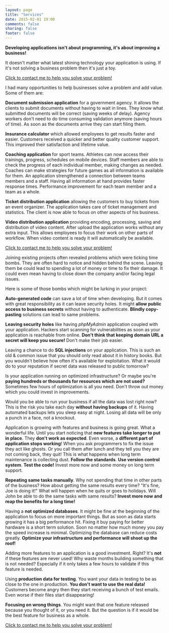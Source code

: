 ```yaml
---
layout: page
title: "Services"
date: 2015-02-01 19:00
comments: false
sharing: false
footer: false
---
```


**Developing applications isn't about programming, it's about improving a business!**

It doesn't matter what latest shining technology your application is using. If it's not solving a business problem then it's just a toy.

<a class="button button-red" href="mailto:consultation@ifdattic.com" data-ga-event="services,click,button top">Click to contact me to help you solve your problem!</a>

I had many opportunities to help businesses solve a problem and add value. Some of them are:

**Document submission application** for a government agency. It allows the clients to submit documents without having to wait in lines. They know what submitted documents will be correct (saving weeks of delay). Agency workers don't need to do time consuming validation anymore (saving hours of time). As soon as the documents arrive they can start filing them.

**Insurance calculator** which allowed employees to get results faster and easier. Customers received a quicker and better quality customer support. This improved their satisfaction and lifetime value.

**Coaching application** for sport teams. Athletes can now access their trainings, progress, schedules on mobile devices. Staff members are able to check the progress of each individual member, making changes as needed. Coaches can make strategies for future games as all information is available for them. An application strengthened a connection between teams members and a staff. Having all information at hand provides faster response times. Performance improvement for each team member and a team as a whole.

**Ticket distribution application** allowing the customers to buy tickets from an event organizer. The application takes care of ticket management and statistics. The client is now able to focus on other aspects of his business.

**Video distribution application** providing encoding, processing, saving and distribution of video content. After upload the application works without any extra input. This allows employees to focus their work on other parts of workflow. When video content is ready it will automatically be available.

<a class="button button-red" href="mailto:consultation@ifdattic.com" data-ga-event="services,click,button middle">Click to contact me to help you solve your problem!</a>

Joining existing projects often revealed problems which were ticking time bombs. They are often hard to notice and hidden behind the scene. Leaving them be could lead to spending a lot of money or time to fix their damage. It could even mean having to close down the company and/or facing legal issues.

Here is some of those bombs which might be lurking in your project:

**Auto-generated code** can save a lot of time when developing. But it comes with great responsibility as it can leave security holes. It might **allow public access to business secrets** without having to authenticate. **Blindly copy-pasting** solutions can lead to same problems.

**Leaving security holes** like having *phpMyAdmin* application coupled with your application. Hackers start scanning for vulnerabilities as soon as your application is reachable from online. **Don't think that keeping domain URL a secret will keep you secure!** Don't make their job easier.

Leaving a chance to do **SQL injections** on your application. This is such an old & common issue that you should only read about it in history books. But you wouldn't believe how often it's available for exploitation. What it would do to your reputation if secret data was released to public tomorrow?

Is your application running on optimized infrastructure? Or maybe you're **paying hundreds or thousands for resources which are not used?** Sometimes few hours of optimization is all you need. Don't throw out money which you could invest in improvements.

Would you be able to run your business if all the data was lost right now? This is the risk you take each day **without having backups** of it. Having automated backups lets you sleep easy at night. Losing all data will be only a punch in a face, not a knockout.

Application is growing with features and business is going great. What a wonderful life. Until you start noticing that **new features take longer to put in place**. They **don't work as expected**. Even worse, a **different part of application stops working**! When you ask programmers to fix the issue they act like ghosts. Or you call them after lunch and they tell you they are not coming back, they quit! This is what happens when long term maintenance is collecting dust. **Follow the standards**. **Use version control system**. **Test the code!** Invest more now and some money on long term support.

**Repeating same tasks manually**. Why not spending that time in other parts of the business? How about getting the same results every time? "It's fine, Joe is doing it!" What will happen when he quits or goes to holidays. Will John be able to do the same tasks with same results? **Invest more now and reap the benefits for a long time!**

Having a **not optimized databases**. It might be fine at the beginning of the application to focus on more important things. But as soon as data starts growing it has a big performance hit. Fixing it buy paying for better hardware is a short term solution. Soon no matter how much money you pay the speed increase is minimal. Optimizing the database can reduce costs greatly. **Optimize your infrastructure and performance will shoot up the roof!**

Adding more features to an application is a good investment. Right? It's **not** if these features are never used! Why waste months building something that is not needed? Especially if it only takes a few hours to validate if this feature is needed.

Using **production data for testing**. You want your data in testing to be as close to the one in production. **You don't want to use the real data!** Customers become angry then they start receiving a bunch of test emails. Even worse if their files start disappearing!

**Focusing on wrong things**. You might want that one feature released because you thought of it, or you need it. But the question is if it would be the best feature for business as a whole.

<a class="button button-red" href="mailto:consultation@ifdattic.com" data-ga-event="services,click,button bottom">Click to contact me to help you solve your problem!</a>
